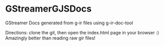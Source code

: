 GStreamerGJSDocs
================

GStreamer Docs generated from g-ir files using g-ir-doc-tool

Directions: clone the git, then open the index.html page in your browser :) Amazingly better than reading raw gir files!
